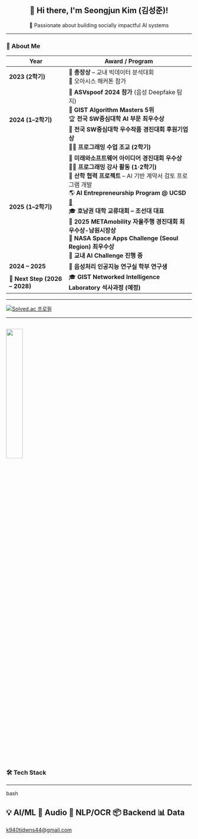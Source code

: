 <h2 align="center">👋 Hi there, I'm <strong>Seongjun Kim (김성준)</strong>!</h2>
<p align="center">
  🚀 Passionate about building socially impactful AI systems
</p>

---

### 🧭 About Me

| Year                           | Award / Program                                                                                                                                                                                                                                                                                                                                                            |
| ------------------------------ | -------------------------------------------------------------------------------------------------------------------------------------------------------------------------------------------------------------------------------------------------------------------------------------------------------------------------------------------------------------------------- |
| **2023 (2학기)**                 | 🥇 **총장상** – 교내 빅데이터 분석대회<br>🏅 오아시스 해커톤 참가                                                                                                                                                                                                                                                                                                                                |
| **2024 (1–2학기)**               | 🎤 **ASVspoof 2024 참가** (음성 Deepfake 탐지)<br>🧮 **GIST Algorithm Masters 5위**<br>🏆 **전국 SW중심대학 AI 부문 최우수상**<br>🤝 **전국 SW중심대학 우수작품 경진대회 후원기업상**<br>👨‍🏫 **프로그래밍 수업 조교 (2학기)**                                                                                                                                                                                             |
| **2025 (1–2학기)**               | 🥈 **미래와소프트웨어 아이디어 경진대회 우수상**<br>👨‍🏫 **프로그래밍 강사 활동 (1·2학기)**<br>🤝 **산학 협력 프로젝트** – AI 기반 계약서 검토 프로그램 개발<br>🌎 **AI Entrepreneurship Program @ UCSD** [🔗](https://www.youtube.com/watch?v=-6U8HAb6YVE)<br>🎓 **호남권 대학 교류대회 – 조선대 대표**<br>🚗 **2025 METAmobility 자율주행 경진대회 최우수상-남원시장상**<br>🚀 **NASA Space Apps Challenge (Seoul Region) 최우수상**<br>🤖 **교내 AI Challenge 진행 중** |
| **2024 – 2025**                | 🔬 **음성처리 인공지능 연구실 학부 연구생**                                                                                                                                                                                                                                                                                                                                                |
| **🎯 Next Step (2026 – 2028)** | 🎓 **GIST Networked Intelligence Laboratory 석사과정 (예정)**                                                                                                                                                                                                                                                                                                                    |





---
[![Solved.ac
프로필](http://mazassumnida.wtf/api/v2/generate_badge?boj=k940tjdwns)](https://solved.ac/k940tjdwns)

---
<img src="https://github-readme-stats.vercel.app/api/top-langs/?username=tjdwns221&layout=compact&theme=tokyonight" width="30%" /> </p>
---
### 🛠️ Tech Stack

---
bash

💡 AI/ML      🧪 Audio       🧾 NLP/OCR    📦 Backend     📊 Data
---
k940tjdwns44@gmail.com

